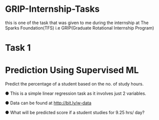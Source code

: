 # GRIP-Internship-Tasks
this is one of the task that was given to me during the internship at The Sparks Foundation(TFS) i.e GRIP(Graduate Rotational Internship Program)
# Task 1
# Prediction Using Supervised ML
Predict the percentage of a student based on the no. of study hours.

● This is a simple linear regression task as it involves just 2 variables.

● Data can be found at http://bit.ly/w-data

● What will be predicted score if a student studies for 9.25 hrs/ day?
